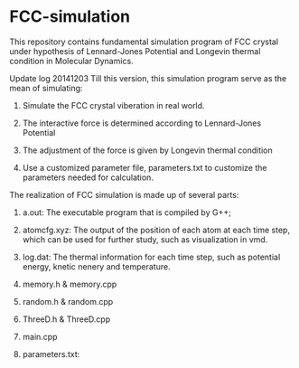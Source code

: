 FCC-simulation
==============

This repository contains fundamental simulation program of FCC crystal under hypothesis of Lennard-Jones Potential and Longevin thermal condition in Molecular Dynamics.

Update log 20141203
Till this version, this simulation program serve as the mean of simulating:

1. Simulate the FCC crystal viberation in real world.

2. The interactive force is determined according to Lennard-Jones Potential

3. The adjustment of the force is given by Longevin thermal condition

4. Use a customized parameter file, parameters.txt to customize the parameters needed for calculation.

The realization of FCC simulation is made up of several parts:

1. a.out: The executable program that is compiled by G++;

2. atomcfg.xyz: The output of the position of each atom at each time step, which can be used for further study, such as visualization in vmd.

3. log.dat: The thermal information for each time step, such as potential energy, knetic nenery and temperature.

4. memory.h & memory.cpp

5. random.h & random.cpp

6. ThreeD.h & ThreeD.cpp

7. main.cpp

8. parameters.txt:
